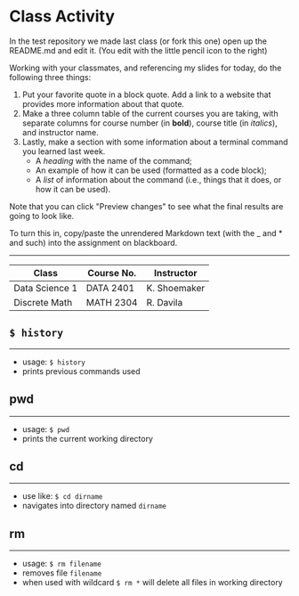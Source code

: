 # Class Activity
 
In the test repository we made last class (or fork this one) open up the README.md and edit it. (You edit with the little pencil icon to the right) 

Working with your classmates, and referencing my slides for today, do the following three things:

1. Put your favorite quote in a block quote. Add a link to a website that provides more information about that quote. 
2. Make a three column table of the current courses you are taking, with separate columns for course number (in __bold__), course title (in _italics_), and instructor name.
3. Lastly, make a section with some information about a terminal command you learned last week.
     + A _heading_ with the name of the command;
     + An example of how it can be used (formatted as a code block);
     + A _list_ of information about the command (i.e., things that it does, or how it can be used).
     
Note that you can click "Preview changes" to see what the final results are going to look like. 
     
To turn this in, copy/paste the unrendered Markdown text (with the _ and * and such) into the assignment on blackboard.

---

>

|Class         |Course No.|Instructor|
|--------------|----------|----------|
|Data Science 1|DATA 2401 |K. Shoemaker|
|Discrete Math |MATH 2304 |R. Davila|

## ```$ history```
---
- usage: ```$ history```
- prints previous commands used

## pwd
---
- usage: ```$ pwd```
- prints the current working directory

## cd
---
- use like: ```$ cd dirname```
- navigates into directory named ```dirname```

## rm
---
- usage: ```$ rm filename```
- removes file ```filename```
- when used with wildcard ```$ rm *``` will delete all files in working directory
